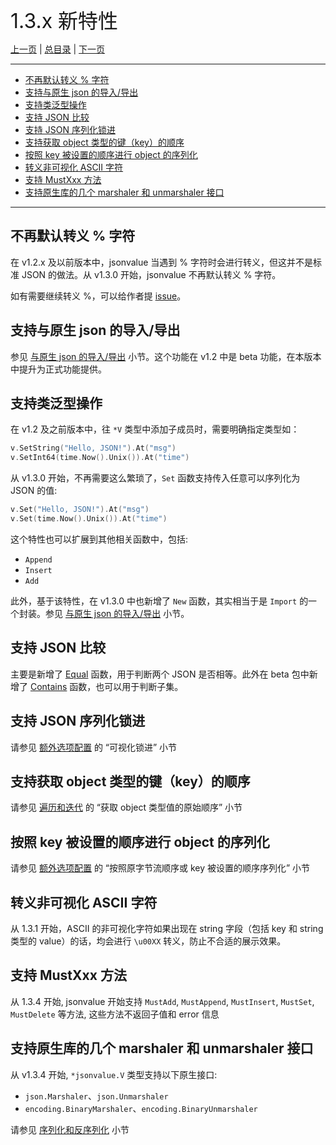 
<font size=6>1.3.x 新特性</font>

[上一页](./13_beta.md) | [总目录](./README.md) | [下一页](./15_1_12_new_feature.md)

---

- [不再默认转义 % 字符](#不再默认转义--字符)
- [支持与原生 json 的导入/导出](#支持与原生-json-的导入导出)
- [支持类泛型操作](#支持类泛型操作)
- [支持 JSON 比较](#支持-json-比较)
- [支持 JSON 序列化锁进](#支持-json-序列化锁进)
- [支持获取 object 类型的键（key）的顺序](#支持获取-object-类型的键key的顺序)
- [按照 key 被设置的顺序进行 object 的序列化](#按照-key-被设置的顺序进行-object-的序列化)
- [转义非可视化 ASCII 字符](#转义非可视化-ascii-字符)
- [支持 MustXxx 方法](#支持-mustxxx-方法)
- [支持原生库的几个 marshaler 和 unmarshaler 接口](#支持原生库的几个-marshaler-和-unmarshaler-接口)

---

## 不再默认转义 % 字符

在 v1.2.x 及以前版本中，jsonvalue 当遇到 % 字符时会进行转义，但这并不是标准 JSON 的做法。从 v1.3.0 开始，jsonvalue 不再默认转义 % 字符。

如有需要继续转义 %，可以给作者提 [issue](https://github.com/Andrew-M-C/go.jsonvalue/issues/new)。

## 支持与原生 json 的导入/导出

参见 [与原生 json 的导入/导出](./06_import_export.md) 小节。这个功能在 v1.2 中是 beta 功能，在本版本中提升为正式功能提供。

## 支持类泛型操作

在 v1.2 及之前版本中，往 `*V` 类型中添加子成员时，需要明确指定类型如：

```go
v.SetString("Hello, JSON!").At("msg")
v.SetInt64(time.Now().Unix()).At("time")
```

从 v1.3.0 开始，不再需要这么繁琐了，`Set` 函数支持传入任意可以序列化为 JSON 的值:

```go
v.Set("Hello, JSON!").At("msg")
v.Set(time.Now().Unix()).At("time")
```

这个特性也可以扩展到其他相关函数中，包括:

- `Append`
- `Insert`
- `Add`

此外，基于该特性，在 v1.3.0 中也新增了 `New` 函数，其实相当于是 `Import` 的一个封装。参见 [与原生 json 的导入/导出](./06_import_export.md) 小节。

## 支持 JSON 比较

主要是新增了 [Equal](./11_comparation.md) 函数，用于判断两个 JSON 是否相等。此外在 beta 包中新增了 [Contains](./13_beta.md) 函数，也可以用于判断子集。

## 支持 JSON 序列化锁进

请参见 [额外选项配置](./12_option.md) 的 “可视化锁进” 小节

## 支持获取 object 类型的键（key）的顺序

请参见 [遍历和迭代](./07_iteration.md) 的 “获取 object 类型值的原始顺序” 小节

## 按照 key 被设置的顺序进行 object 的序列化

请参见 [额外选项配置](./12_option.md) 的 “按照原字节流顺序或 key 被设置的顺序序列化” 小节

## 转义非可视化 ASCII 字符

从 1.3.1 开始，ASCII 的非可视化字符如果出现在 string 字段（包括 key 和 string 类型的 value）的话，均会进行 `\u00XX` 转义，防止不合适的展示效果。

## 支持 MustXxx 方法

从 1.3.4 开始, jsonvalue 开始支持 `MustAdd`, `MustAppend`, `MustInsert`, `MustSet`, `MustDelete` 等方法, 这些方法不返回子值和 error 信息

## 支持原生库的几个 marshaler 和 unmarshaler 接口

从 v1.3.4 开始, `*jsonvalue.V` 类型支持以下原生接口:

- `json.Marshaler`、`json.Unmarshaler`
- `encoding.BinaryMarshaler`、`encoding.BinaryUnmarshaler`

请参见 [序列化和反序列化](./05_marshal_unmarshal.md) 小节

